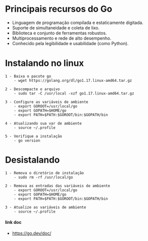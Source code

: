 # Principais recursos do Go

- Linguagem de programação compilada e estaticamente digitada.
- Suporte de simultaneidade e coleta de lixo.
- Biblioteca e conjunto de ferramentas robustos.
- Multiprocessamento e rede de alto desempenho.
- Conhecido pela legibilidade e usabilidade (como Python).

# Instalando no linux
    1 - Baixa o pacote go
        - wget https://golang.org/dl/go1.17.linux-amd64.tar.gz
    
    2 - Descompacte o arquivo
        - sudo tar -C /usr/local -xzf go1.17.linux-amd64.tar.gz
    
    3 - Configure as variáveis de ambiente
        - export GOROOT=/usr/local/go
        - export GOPATH=$HOME/go
        - export PATH=$PATH:$GOROOT/bin:$GOPATH/bin
    
    4 - Atualizando sua var de ambiente
        - source ~/.profile
    
    5 - Verifique a instalação
        - go version

# Desistalando
    1 - Remova o diretório de instalação
        - sudo rm -rf /usr/local/go

    2 - Remova as entradas das variáveis de ambiente
        - export GOROOT=/usr/local/go
        - export GOPATH=$HOME/go
        - export PATH=$PATH:$GOROOT/bin:$GOPATH/bin

    3 - Atualize as variáveis de ambiente
        - source ~/.profile

#### link doc
- https://go.dev/doc/